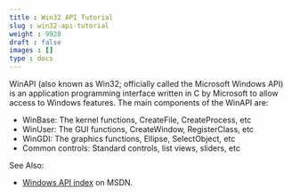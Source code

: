 ```yaml
---
title : Win32 API Tutorial
slug : win32-api-tutorial
weight : 9928
draft : false
images : []
type : docs
---
```


WinAPI (also known as Win32; officially called the Microsoft Windows API) is an application programming interface written in C by Microsoft to allow access to Windows features. The main components of the WinAPI are:

* WinBase: The kernel functions, CreateFile, CreateProcess, etc
* WinUser: The GUI functions, CreateWindow, RegisterClass, etc
* WinGDI: The graphics functions, Ellipse, SelectObject, etc
* Common controls: Standard controls, list views, sliders, etc

See Also:

* [Windows API index](https://msdn.microsoft.com/en-us/library/windows/desktop/ff818516.aspx) on MSDN.

